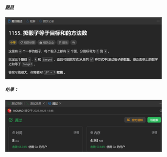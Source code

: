 ##### [题目](https://leetcode.cn/problems/number-of-dice-rolls-with-target-sum/description/)
![pic](img.png)
##### 结果：
![pic](result.png)